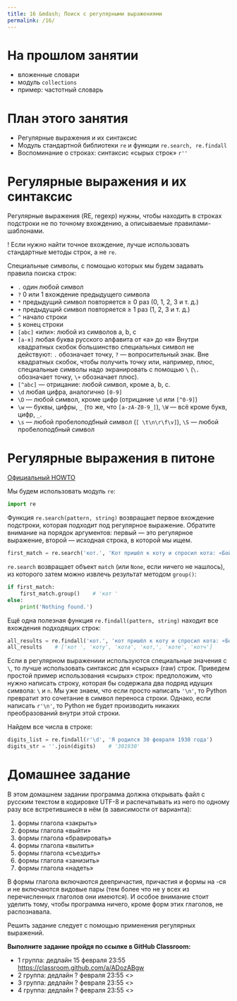 ```yaml
---
title: 16 &mdash; Поиск с регулярными выражениями
permalink: /16/
---
```


# На прошлом занятии
* вложенные словари
* модуль `collections`
* пример: частотный словарь

# План этого занятия
* Регулярные выражения и их синтаксис
* Модуль стандартной библиотеки `re` и функции `re.search, re.findall`
* Воспоминание о строках: синтаксис «сырых строк» `r''`


# Регулярные выражения и их синтаксис

Регулярные выражения (RE, regexp) нужны, чтобы находить в строках подстроки не по точному вхождению, а описываемые правилами-шаблонами.

! Если нужно найти точное вхождение, лучше использовать стандартные методы строк, а не `re`.

Специальные символы, с помощью которых мы будем задавать правила поиска строк:

* `.` один любой символ
* `?` 0 или 1 вхождение предыдущего символа
* `*` предыдущий символ повторяется ≥ 0 раз (0, 1, 2, 3 и т. д.)
* `+` предыдущий символ повторяется ≥ 1 раз (1, 2, 3 и т. д.)
* `^` начало строки
* `$` конец строки
* `[abc]` «или»: любой из символов а, b, c
* `[а-я]` любая буква русского алфавита от «а» до «я» Внутри квадратных скобок большинство специальных символ не действуют: `.` обозначает точку, `?` — вопросительный знак. Вне квадратных скобок, чтобы получить точку или, например, плюс, специальные символы надо экранировать с помощью `\` (`\.` обозначает точку, `\+` обозначает плюс).
* `[^abc]` — отрицание: любой символ, кроме a, b, c.
* `\d` любая цифра, аналогично `[0-9]`
* `\D` — любой символ, кроме цифр (отрицание `\d` или `[^0-9]`)
* `\w` — буквы, цифры, `_` (то же, что `[a-zA-Z0-9_]`), `\W` — всё кроме букв, цифр, `_`.
* `\s` — любой пробелоподбный символ (`[ \t\n\r\f\v]`), `\S` — любой пробелоподбный символ


# Регулярные выражения в питоне

[Официальный HOWTO](https://docs.python.org/howto/regex.html)


Мы будем использовать модуль `re`:

```python
import re
```

Функция `re.search(pattern, string)` возвращает первое вхождение подстроки, которая подходит под регулярное выражение. Обратите внимание на порядок аргументов: первый — это регулярное выражение, второй — исходная строка, в которой мы ищем.

```python
first_match = re.search('кот.', 'Кот пришёл к коту и спросил кота: «Бойкот, котелок или скотч?»')
```

`re.search` возвращает объект `match` (или `None`, если ничего не нашлось), из которого затем можно извлечь результат методом `group()`:

```python
if first_match:
    first_match.group()    # 'кот '
else:
    print('Nothing found.')
```
    
Ещё одна полезная функция `re.findall(pattern, string)` находит все вхождения подходящих строк:

```python
all_results = re.findall('кот.', 'кот пришёл к коту и спросил кота: «Бойкот, котелок или скотч?»')
all_results    # ['кот ', 'коту', 'кота', 'кот,', 'коте', 'котч']
```


Если в регулярном выражениии используются специальные значения с `\`, то лучше использовать синтаксис для «сырых» (raw) строк. Приведем простой пример использования «сырых» строк: предположим, что нужно написать строку, которая бы содержала два подряд идущих символа: `\` и `n`. Мы уже знаем, что если просто написать `'\n'`, то Python превратит это сочетание в символ переноса строки. Однако, если написать `r'\n'`, то Python не будет производить никаких преобразований внутри этой строки.

Найдем все числа в строке:

```python
digits_list = re.findall(r'\d', 'Я родился 30 февраля 1930 года')
digits_str = ''.join(digits)    # '301930'
```




# Домашнее задание

В этом домашнем задании программа должна открывать файл с русским текстом в кодировке UTF-8 и распечатывать из него по одному разу все встретившиеся в нём (в зависимости от варианта):


1. формы глагола «закрыть»
2. формы глагола «выйти»
3. формы глагола «бравировать»
4. формы глагола «вылить»
5. формы глагола «съездить»
6. формы глагола «занизить»
7. формы глагола «надеть»

В формы глагола включаются деепричастия, причастия и формы на -ся и не включаются видовые пары (тем более что не у всех из перечисленных глаголов они имеются). И особое внимание стоит уделить тому, чтобы программа ничего, кроме форм этих глаголов, не распознавала.


Решить задание следует с помощью применения регулярных выражений.


**Выполните задание пройдя по ссылке в GitHub Classroom:**

- 1 группа: дедлайн 15 февраля 23:55 <https://classroom.github.com/a/ADozABgw>
- 2 группа: дедлайн ? февраля 23:55 <>
- 3 группа: дедлайн ? февраля 23:55 <>
- 4 группа: дедлайн ? февраля 23:55 <>
